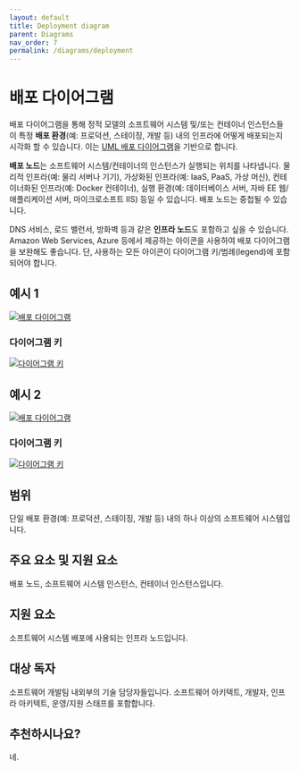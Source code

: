 ```yaml
---
layout: default
title: Deployment diagram
parent: Diagrams
nav_order: 7
permalink: /diagrams/deployment
---
```


# 배포 다이어그램

배포 다이어그램을 통해 정적 모델의 소프트웨어 시스템 및/또는 컨테이너 인스턴스들이 특정 **배포 환경**(예: 프로덕션, 스테이징, 개발 등) 내의 인프라에 어떻게 배포되는지 시각화 할 수 있습니다. 이는 [UML 배포 다이어그램](https://en.wikipedia.org/wiki/Deployment_diagram)을 기반으로 합니다.

**배포 노드**는 소프트웨어 시스템/컨테이너의 인스턴스가 실행되는 위치를 나타냅니다. 물리적 인프라(예: 물리 서버나 기기), 가상화된 인프라(예: IaaS, PaaS, 가상 머신), 컨테이너화된 인프라(예: Docker 컨테이너), 실행 환경(예: 데이터베이스 서버, 자바 EE 웹/애플리케이션 서버, 마이크로소프트 IIS) 등일 수 있습니다. 배포 노드는 중첩될 수 있습니다.

DNS 서비스, 로드 밸런서, 방화벽 등과 같은 **인프라 노드**도 포함하고 싶을 수 있습니다. Amazon Web Services, Azure 등에서 제공하는 아이콘을 사용하여 배포 다이어그램을 보완해도 좋습니다. 단, 사용하는 모든 아이콘이 다이어그램 키/범례(legend)에 포함되어야 합니다.

## 예시 1

[![배포 다이어그램](https://static.structurizr.com/workspace/36141/diagrams/LiveDeployment.png)](https://static.structurizr.com/workspace/36141/diagrams/LiveDeployment.png)

### 다이어그램 키

[![다이어그램 키](https://static.structurizr.com/workspace/36141/diagrams/LiveDeployment-key.png)](https://static.structurizr.com/workspace/36141/diagrams/LiveDeployment-key.png)

## 예시 2

[![배포 다이어그램](https://static.structurizr.com/workspace/54915/diagrams/AmazonWebServicesDeployment.png)](https://static.structurizr.com/workspace/54915/diagrams/AmazonWebServicesDeployment.png)

### 다이어그램 키

[![다이어그램 키](https://static.structurizr.com/workspace/54915/diagrams/AmazonWebServicesDeployment-key.png)](https://static.structurizr.com/workspace/54915/diagrams/AmazonWebServicesDeployment-key.png)

## 범위

단일 배포 환경(예: 프로덕션, 스테이징, 개발 등) 내의 하나 이상의 소프트웨어 시스템입니다.

## 주요 요소 및 지원 요소

배포 노드, 소프트웨어 시스템 인스턴스, 컨테이너 인스턴스입니다.

## 지원 요소

소프트웨어 시스템 배포에 사용되는 인프라 노드입니다.

## 대상 독자

소프트웨어 개발팀 내외부의 기술 담당자들입니다. 소프트웨어 아키텍트, 개발자, 인프라 아키텍트, 운영/지원 스태프를 포함합니다.

## 추천하시나요?

네.

<script type="application/javascript" src="https://code.jquery.com/jquery-3.7.1.slim.min.js"></script>
<script type="application/javascript" src="/assets/c4model.js"></script>
